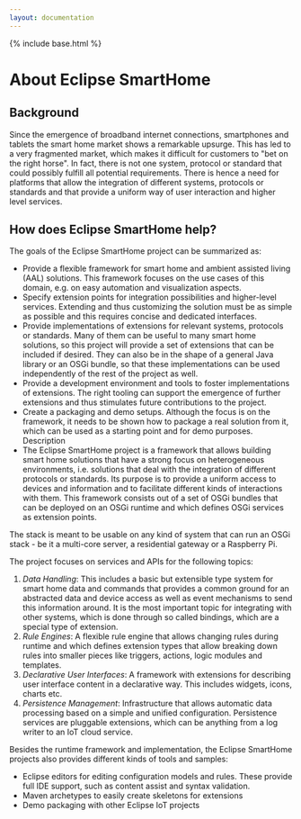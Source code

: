 ```yaml
---
layout: documentation
---
```


{% include base.html %}

# About Eclipse SmartHome

## Background
Since the emergence of broadband internet connections, smartphones and tablets the smart home market shows a remarkable upsurge. This has led to a very fragmented market, which makes it difficult for customers to "bet on the right horse". In fact, there is not one system, protocol or standard that could possibly fulfill all potential requirements. There is hence a need for platforms that allow the integration of different systems, protocols or standards and that provide a uniform way of user interaction and higher level services.

## How does Eclipse SmartHome help?

The goals of the Eclipse SmartHome project can be summarized as:

* Provide a flexible framework for smart home and ambient assisted living (AAL) solutions. This framework focuses on the use cases of this domain, e.g. on easy automation and visualization aspects.
* Specify extension points for integration possibilities and higher-level services. Extending and thus customizing the solution must be as simple as possible and this requires concise and dedicated interfaces.
* Provide implementations of extensions for relevant systems, protocols or standards. Many of them can be useful to many smart home solutions, so this project will provide a set of extensions that can be included if desired. They can also be in the shape of a general Java library or an OSGi bundle, so that these implementations can be used independently of the rest of the project as well.
* Provide a development environment and tools to foster implementations of extensions. The right tooling can support the emergence of further extensions and thus stimulates future contributions to the project.
* Create a packaging and demo setups. Although the focus is on the framework, it needs to be shown how to package a real solution from it, which can be used as a starting point and for demo purposes.
Description
* The Eclipse SmartHome project is a framework that allows building smart home solutions that have a strong focus on heterogeneous environments, i.e. solutions that deal with the integration of different protocols or standards. Its purpose is to provide a uniform access to devices and information and to facilitate different kinds of interactions with them. This framework consists out of a set of OSGi bundles that can be deployed on an OSGi runtime and which defines OSGi services as extension points.

The stack is meant to be usable on any kind of system that can run an OSGi stack - be it a multi-core server, a residential gateway or a Raspberry Pi.

The project focuses on services and APIs for the following topics:

1. _Data Handling_: This includes a basic but extensible type system for smart home data and commands that provides a common ground for an abstracted data and device access as well as event mechanisms to send this information around. It is the most important topic for integrating with other systems, which is done through so called bindings, which are a special type of extension.
1. _Rule Engines_: A flexible rule engine that allows changing rules during runtime and which defines extension types that allow breaking down rules into smaller pieces like triggers, actions, logic modules and templates.
1. _Declarative User Interfaces_: A framework with extensions for describing user interface content in a declarative way. This includes widgets, icons, charts etc.
1. _Persistence Management_: Infrastructure that allows automatic data processing based on a simple and unified configuration. Persistence services are pluggable extensions, which can be anything from a log writer to an IoT cloud service.

Besides the runtime framework and implementation, the Eclipse SmartHome projects also provides different kinds of tools and samples:

* Eclipse editors for editing configuration models and rules. These provide full IDE support, such as content assist and syntax validation.
* Maven archetypes to easily create skeletons for extensions
* Demo packaging with other Eclipse IoT projects
